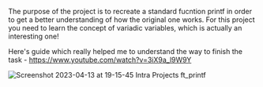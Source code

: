 The purpose of the project is to recreate a standard fucntion printf in order to get a better understanding of how the original one works. For this project you need to learn the concept of variadic variables, which is actually an interesting one!

Here's guide which really helped me to understand the way to finish the task - https://www.youtube.com/watch?v=3iX9a_l9W9Y


![Screenshot 2023-04-13 at 19-15-45 Intra Projects ft_printf](https://user-images.githubusercontent.com/117525743/231848761-375ba62c-d155-4677-bf90-9f727028fc1e.png)

